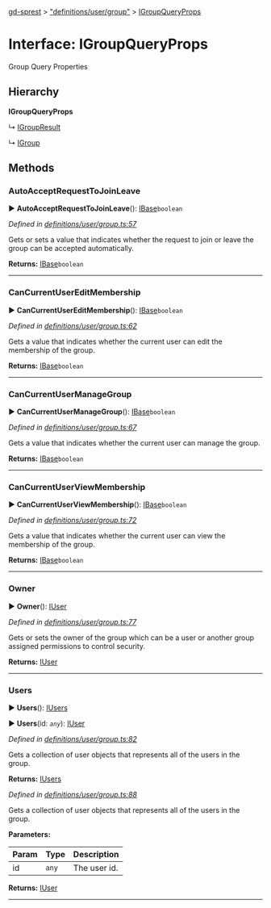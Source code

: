 [gd-sprest](../README.md) > ["definitions/user/group"](../modules/_definitions_user_group_.md) > [IGroupQueryProps](../interfaces/_definitions_user_group_.igroupqueryprops.md)



# Interface: IGroupQueryProps


Group Query Properties

## Hierarchy

**IGroupQueryProps**

↳  [IGroupResult](_definitions_user_group_.igroupresult.md)




↳  [IGroup](_definitions_user_group_.igroup.md)









## Methods
<a id="autoacceptrequesttojoinleave"></a>

###  AutoAcceptRequestToJoinLeave

► **AutoAcceptRequestToJoinLeave**(): [IBase](_definitions_lib_base_.ibase.md)`boolean`




*Defined in [definitions/user/group.ts:57](https://github.com/gunjandatta/sprest/blob/3de79f1/src/definitions/user/group.ts#L57)*



Gets or sets a value that indicates whether the request to join or leave the group can be accepted automatically.




**Returns:** [IBase](_definitions_lib_base_.ibase.md)`boolean`





___

<a id="cancurrentusereditmembership"></a>

###  CanCurrentUserEditMembership

► **CanCurrentUserEditMembership**(): [IBase](_definitions_lib_base_.ibase.md)`boolean`




*Defined in [definitions/user/group.ts:62](https://github.com/gunjandatta/sprest/blob/3de79f1/src/definitions/user/group.ts#L62)*



Gets a value that indicates whether the current user can edit the membership of the group.




**Returns:** [IBase](_definitions_lib_base_.ibase.md)`boolean`





___

<a id="cancurrentusermanagegroup"></a>

###  CanCurrentUserManageGroup

► **CanCurrentUserManageGroup**(): [IBase](_definitions_lib_base_.ibase.md)`boolean`




*Defined in [definitions/user/group.ts:67](https://github.com/gunjandatta/sprest/blob/3de79f1/src/definitions/user/group.ts#L67)*



Gets a value that indicates whether the current user can manage the group.




**Returns:** [IBase](_definitions_lib_base_.ibase.md)`boolean`





___

<a id="cancurrentuserviewmembership"></a>

###  CanCurrentUserViewMembership

► **CanCurrentUserViewMembership**(): [IBase](_definitions_lib_base_.ibase.md)`boolean`




*Defined in [definitions/user/group.ts:72](https://github.com/gunjandatta/sprest/blob/3de79f1/src/definitions/user/group.ts#L72)*



Gets a value that indicates whether the current user can view the membership of the group.




**Returns:** [IBase](_definitions_lib_base_.ibase.md)`boolean`





___

<a id="owner"></a>

###  Owner

► **Owner**(): [IUser](_definitions_user_user_.iuser.md)




*Defined in [definitions/user/group.ts:77](https://github.com/gunjandatta/sprest/blob/3de79f1/src/definitions/user/group.ts#L77)*



Gets or sets the owner of the group which can be a user or another group assigned permissions to control security.




**Returns:** [IUser](_definitions_user_user_.iuser.md)





___

<a id="users"></a>

###  Users

► **Users**(): [IUsers](_definitions_user_users_.iusers.md)

► **Users**(id: *`any`*): [IUser](_definitions_user_user_.iuser.md)




*Defined in [definitions/user/group.ts:82](https://github.com/gunjandatta/sprest/blob/3de79f1/src/definitions/user/group.ts#L82)*



Gets a collection of user objects that represents all of the users in the group.




**Returns:** [IUsers](_definitions_user_users_.iusers.md)




*Defined in [definitions/user/group.ts:88](https://github.com/gunjandatta/sprest/blob/3de79f1/src/definitions/user/group.ts#L88)*



Gets a collection of user objects that represents all of the users in the group.


**Parameters:**

| Param | Type | Description |
| ------ | ------ | ------ |
| id | `any`   |  The user id. |





**Returns:** [IUser](_definitions_user_user_.iuser.md)





___



